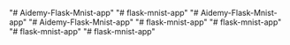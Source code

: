 "# Aidemy-Flask-Mnist-app" 
"# flask-mnist-app" 
"# Aidemy-Flask-Mnist-app" 
"# Aidemy-Flask-Mnist-app" 
"# flask-mnist-app" 
"# flask-mnist-app" 
"# flask-mnist-app" 
"# flask-mnist-app" 
